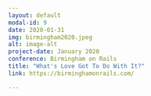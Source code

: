 ```yaml
---
layout: default
modal-id: 9
date: 2020-01-31
img: birmingham2020.jpeg
alt: image-alt
project-date: January 2020
conference: Birmingham on Rails
title: "What's Love Got To Do With It?"
link: https://birminghamonrails.com/

---
```

